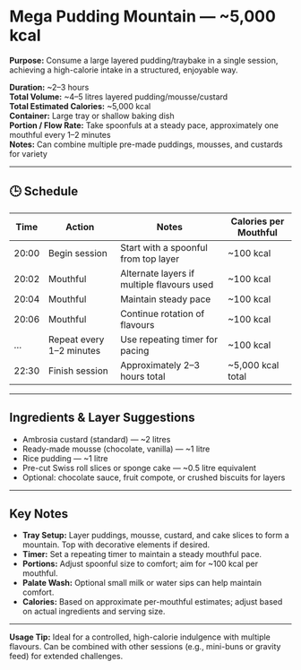 # Mega Pudding Mountain — ~5,000 kcal

**Purpose:** Consume a large layered pudding/traybake in a single session, achieving a high-calorie intake in a structured, enjoyable way.

**Duration:** ~2–3 hours  
**Total Volume:** ~4–5 litres layered pudding/mousse/custard  
**Total Estimated Calories:** ~5,000 kcal  
**Container:** Large tray or shallow baking dish  
**Portion / Flow Rate:** Take spoonfuls at a steady pace, approximately one mouthful every 1–2 minutes  
**Notes:** Can combine multiple pre-made puddings, mousses, and custards for variety

---

## 🕒 Schedule

| Time  | Action                   | Notes                                      | Calories per Mouthful |
| ----- | ------------------------ | ------------------------------------------ | --------------------- |
| 20:00 | Begin session            | Start with a spoonful from top layer       | ~100 kcal             |
| 20:02 | Mouthful                 | Alternate layers if multiple flavours used | ~100 kcal             |
| 20:04 | Mouthful                 | Maintain steady pace                       | ~100 kcal             |
| 20:06 | Mouthful                 | Continue rotation of flavours              | ~100 kcal             |
| …     | Repeat every 1–2 minutes | Use repeating timer for pacing             | ~100 kcal             |
| 22:30 | Finish session           | Approximately 2–3 hours total              | ~5,000 kcal total     |

---

## Ingredients & Layer Suggestions

- Ambrosia custard (standard) — ~2 litres
- Ready-made mousse (chocolate, vanilla) — ~1 litre
- Rice pudding — ~1 litre
- Pre-cut Swiss roll slices or sponge cake — ~0.5 litre equivalent
- Optional: chocolate sauce, fruit compote, or crushed biscuits for layers

---

## Key Notes

- **Tray Setup:** Layer puddings, mousse, custard, and cake slices to form a mountain. Top with decorative elements if desired.
- **Timer:** Set a repeating timer to maintain a steady mouthful pace.
- **Portions:** Adjust spoonful size to comfort; aim for ~100 kcal per mouthful.
- **Palate Wash:** Optional small milk or water sips can help maintain comfort.
- **Calories:** Based on approximate per-mouthful estimates; adjust based on actual ingredients and serving size.

---

**Usage Tip:** Ideal for a controlled, high-calorie indulgence with multiple flavours. Can be combined with other sessions (e.g., mini-buns or gravity feed) for extended challenges.
